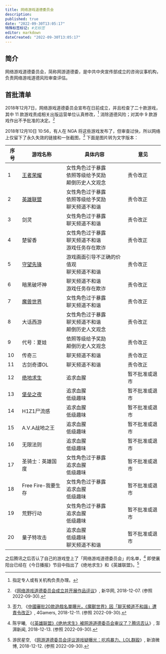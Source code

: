 ```yaml
---
title: 网络游戏道德委员会
description:
published: true
date: "2022-09-30T13:05:17"
特殊标签标记: #无标签
editor: markdown
dateCreated: "2022-09-30T13:05:17"
---
```


## 简介

网络游戏道德委员会，简称网游道德委，是中共中央宣传部成立的咨询议事机构，负责网络游戏道德风险审查评估。

[^822880]: 《[网络游戏道德委员会成立并开展作品评议](https://web.archive.org/web/20200814185114/http://www.xinhuanet.com/fortune/2018-12/07/c_1123822880.htm)》, 新华网, 2018-12-07. (参照 2022-09-30).

## 首批清单

2018年12月7日，网络游戏道德委员会宣布在日前成立，并且检查了二十款游戏，其中 11 款游戏责成相关出版运营单位认真修改，[^zc] 消除道德风险；对其中 9 款游戏作出不予批准的决定。[^822880]

[^zc]: 指定专人或有关机构负责办理。

2018年12月10日 10:56，有人在 NGA 将这些游戏发布了，但审查过快，所以网络上仅留下了永久失效的链接和一张截图，[^37349] 下面是图片转为文字版本：

[^37349]: 歪力, 《[中國審批20款遊戲名單曝光，《魔獸世界》因「聊天頻道不和諧」遭責令改正](https://web.archive.org/web/20220930083350/https://www.4gamers.com.tw/news/detail/37349/china-ethics-board-reviews-20-popular-online-games-bans-9-requires-changes-to-11)》, 4Gamers, 2018-12-11. (参照 2022-09-30).

| 序号 | 游戏名称                      | 具体内容                                                 | 意见           |
| ---- | ----------------------------- | -------------------------------------------------------- | -------------- |
| 1    | [王者荣耀](/game/王者荣耀.md) | 女性角色过于暴露<br>依照等级给予奖励<br>颠倒历史人文观念 | 责令改正       |
| 2    | [英雄联盟](/game/英雄联盟.md) | 女性角色过于暴露<br>依照等级给予奖励<br>聊天频道不和谐   | 责令改正       |
| 3    | 剑灵                          | 女性角色过于暴露<br>聊天频道不和谐                       | 责令改正       |
| 4    | 楚留香                        | 女性角色过于暴露<br>聊天频道不和谐<br>游戏任务存在欺诈   | 责令改正       |
| 5    | [守望先锋](/game/守望先锋.md) | 游戏画面引导不正确的价值观<br>聊天频道不和谐             | 责令改正       |
| 6    | 暗黑破坏神                    | 聊天频道不和谐<br>游戏任务存在欺诈                       | 责令改正       |
| 7    | [魔兽世界](/game/魔兽世界.md) | 女性角色过于暴露<br>聊天频道不和谐                       | 责令改正       |
| 8    | 大话西游                      | 女性角色过于暴露<br>聊天频道不和谐<br>颠倒历史人文观念   | 责令改正       |
| 9    | 代号：夏娃                    | 依照等级给予奖励<br>颠倒历史人文观念                     | 责令改正       |
| 10   | 传奇三                        | 聊天频道不和谐                                           | 责令改正       |
| 11   | 古剑奇谭OL                    | 聊天频道不和谐                                           | 责令改正       |
| 12   | [绝地求生](/game/PUBG.md)     | 追求血腥                                                 | 暂不批准或退市 |
| 13   | [堡垒之夜](/game/堡垒之夜.md) | 追求血腥<br>低级趣味                                     | 暂不批准或退市 |
| 14   | H1Z1尸流感                    | 追求血腥<br>低级趣味                                     | 暂不批准或退市 |
| 15   | A.V.A战地之王                 | 追求血腥<br>低级趣味                                     | 暂不批准或退市 |
| 16   | 无限法则                      | 追求血腥<br>低级趣味                                     | 暂不批准或退市 |
| 17   | 圣骑士：英雄国度              | 女性角色过于暴露<br>追求血腥<br>低级趣味                 | 暂不批准或退市 |
| 18   | Free Fire-我要生存            | 女性角色过于暴露<br>追求血腥<br>低级趣味                 | 暂不批准或退市 |
| 19   | 荒野行动                      | 女性角色过于暴露<br>追求血腥<br>低级趣味                 | 暂不批准或退市 |
| 20   | 量子特攻击                    | 追求血腥<br>低级趣味<br>聊天频道不和谐                   | 暂不批准或退市 |

之后腾讯之后否认了自己的游戏登上了「网络游戏道德委员会」的名单，[^34012] 即使襄阳台已经在《今日播报》节目中指出了《绝地求生》和《英雄联盟》。[^1XD98]

[^34012]: 陈宇曦, 《[《英雄联盟》《绝地求生》被网游道德委员会审议了？腾讯否认](https://web.archive.org/web/20211203165907/https://www.thepaper.cn/newsDetail_forward_2734012)》, 澎湃新闻, 2018-12-13. (参照 2022-09-30).

[^1XD98]: 游民星空, 《[网游道德委员会评议游戏疑曝光：吃鸡暴力、LOL群殴](https://archive.ph/1XD98 "https://weibo.com/1969176463/H6U6AcccX")》, 新浪微博, 2018-12-12. (参照 2022-09-30).
